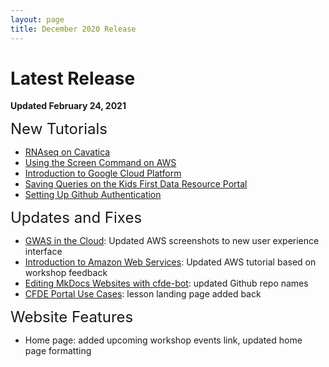 ```yaml
---
layout: page
title: December 2020 Release
---
```


Latest Release
=================

**Updated February 24, 2021**

<span style="font-size:24px;">New Tutorials

- [RNAseq on Cavatica](../Bioinformatics-Skills/RNAseq-on-Cavatica/rna_seq_1.md)
- [Using the Screen Command on AWS](../Bioinformatics-Skills/Introduction_to_Amazon_Web_Services/introtoaws5_Screen.md)
- [Introduction to Google Cloud Platform](../Bioinformatics-Skills/Introduction-to-GCP/index.md)
- [Saving Queries on the Kids First Data Resource Portal](../Bioinformatics-Skills/Kids-First/Advanced-KF-Portal-Queries/KF_13_SavingQueries.md)
- [Setting Up Github Authentication](../CFDE-Internal-Training/github_auth_setup.md)

<span style="font-size:24px;">Updates and Fixes

- [GWAS in the Cloud](../Bioinformatics-Skills/GWAS-in-the-cloud/index.md): Updated AWS screenshots to new user experience interface
- [Introduction to Amazon Web Services](../Bioinformatics-Skills/Introduction_to_Amazon_Web_Services/introtoaws1.md): Updated AWS tutorial based on workshop feedback
- [Editing MkDocs Websites with cfde-bot](../CFDE-Internal-Training/cfdebot_website_editing.md): updated Github repo names
- [CFDE Portal Use Cases](../Bioinformatics-Skills/CFDE-Portal/index.md): lesson landing page added back

<span style="font-size:24px;">Website Features

- Home page: added upcoming workshop events link, updated home page formatting
